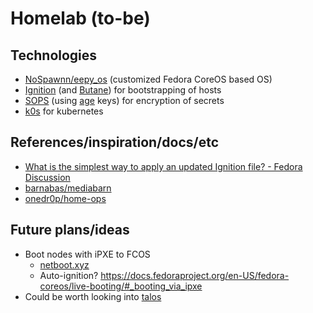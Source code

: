 # Homelab (to-be)

## Technologies

- [NoSpawnn/eepy_os](https://github.com/NoSpawnn/eepy_os) (customized Fedora CoreOS based OS)
- [Ignition](https://docs.fedoraproject.org/en-US/fedora-coreos/producing-ign/) (and [Butane](https://coreos.github.io/butane/)) for bootstrapping of hosts
- [SOPS](https://github.com/getsops/sops) (using [age](https://github.com/FiloSottile/age) keys) for encryption of secrets
- [k0s](https://k0sproject.io/) for kubernetes

## References/inspiration/docs/etc

- [What is the simplest way to apply an updated Ignition file? - Fedora Discussion](https://discussion.fedoraproject.org/t/what-is-the-simplest-way-to-apply-an-updated-ignition-file/112078/5)
- [barnabas/mediabarn](https://gitlab.com/barnix/mediabarn)
- [onedr0p/home-ops](https://github.com/onedr0p/home-ops)

## Future plans/ideas

- Boot nodes with iPXE to FCOS
    - [netboot.xyz](https://netboot.xyz/)
    - Auto-ignition? https://docs.fedoraproject.org/en-US/fedora-coreos/live-booting/#_booting_via_ipxe
- Could be worth looking into [talos](https://github.com/siderolabs/talos)
